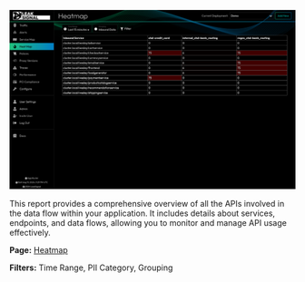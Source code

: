 ![API Inventory](images/API%20Inventory.png)

This report provides a comprehensive overview of all the APIs involved in the data flow within your application. It includes details about services, endpoints, and data flows, allowing you to monitor and manage API usage effectively.

**Page:** [Heatmap](../Heatmap)

**Filters:** Time Range, PII Category, Grouping